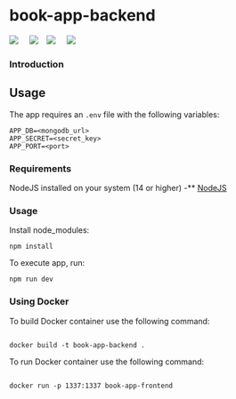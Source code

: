 # book-app-backend

<img src="https://img.icons8.com/fluency/50/000000/node-js.png"/></span>
&nbsp;&nbsp;&nbsp;
<img src="https://img.icons8.com/color/48/000000/javascript--v1.png"
/>&nbsp;&nbsp;&nbsp;
<img src="https://img.icons8.com/color/50/000000/mongodb.png"/></span>
&nbsp;&nbsp;&nbsp;
<img src="https://img.icons8.com/fluency/48/000000/docker.png"/></span>
&nbsp;&nbsp;&nbsp;

### Introduction

## Usage

The app requires an `.env` file with the following variables:

```
APP_DB=<mongodb_url>
APP_SECRET=<secret_key>
APP_PORT=<port>
```

### Requirements

NodeJS installed on your system (14 or higher) -\*\* [NodeJS](https://nodejs.org)

### Usage

Install node_modules:

```
npm install
```

To execute app, run:

```
npm run dev

```

### Using Docker

To build Docker container use the following command:

```

docker build -t book-app-backend .

```

To run Docker container use the following command:

```

docker run -p 1337:1337 book-app-frontend

```

